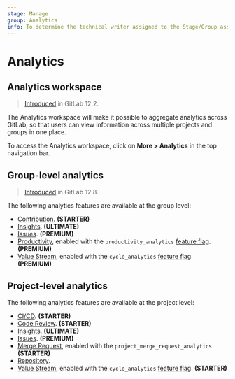 ```yaml
---
stage: Manage
group: Analytics
info: To determine the technical writer assigned to the Stage/Group associated with this page, see https://about.gitlab.com/handbook/engineering/ux/technical-writing/#designated-technical-writers
---
```


# Analytics

## Analytics workspace

> [Introduced](https://gitlab.com/gitlab-org/gitlab/-/issues/12077) in GitLab 12.2.

The Analytics workspace will make it possible to aggregate analytics across
GitLab, so that users can view information across multiple projects and groups
in one place.

To access the Analytics workspace, click on **More > Analytics** in the top navigation bar.

## Group-level analytics

> [Introduced](https://gitlab.com/gitlab-org/gitlab/-/issues/195979) in GitLab 12.8.

The following analytics features are available at the group level:

- [Contribution](../group/contribution_analytics/index.md). **(STARTER)**
- [Insights](../group/insights/index.md). **(ULTIMATE)**
- [Issues](../group/issues_analytics/index.md). **(PREMIUM)**
- [Productivity](productivity_analytics.md), enabled with the `productivity_analytics`
  [feature flag](../../development/feature_flags/development.md#enabling-a-feature-flag-locally-in-development). **(PREMIUM)**
- [Value Stream](value_stream_analytics.md), enabled with the `cycle_analytics`
  [feature flag](../../development/feature_flags/development.md#enabling-a-feature-flag-locally-in-development). **(PREMIUM)**

## Project-level analytics

The following analytics features are available at the project level:

- [CI/CD](../../ci/pipelines/index.md#pipeline-success-and-duration-charts). **(STARTER)**
- [Code Review](code_review_analytics.md). **(STARTER)**
- [Insights](../group/insights/index.md). **(ULTIMATE)**
- [Issues](../group/issues_analytics/index.md). **(PREMIUM)**
- [Merge Request](merge_request_analytics.md), enabled with the `project_merge_request_analytics` **(STARTER)**
- [Repository](repository_analytics.md).
- [Value Stream](value_stream_analytics.md), enabled with the `cycle_analytics`
  [feature flag](../../development/feature_flags/development.md#enabling-a-feature-flag-locally-in-development). **(STARTER)**
